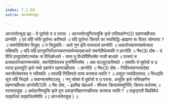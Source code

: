 ```yaml
---
index: 7.1.50
sutra: आज्जसेरसुक्

---
```

 आज्जसेरसुक् इह - ये पूर्वासो य उ परासः । आज्जसेरसुगित्यसुकि कृते जसिग्रहणेन(2) ग्रहणाच्छीभावः प्राप्नोति ॥ एवं तर्हि जसि पूर्वान्तः करिष्यते ॥ यदि पूर्वान्तः क्रियते का रूपसिद्धिः-ब्राह्मणा सः पितरः सोम्यासः ? ॥ सवर्णदीर्घत्वेन सिद्धम् ॥ न सिद्ध्यति - अतो गुण इति पररूपत्वं प्राप्नोति ॥ अकारोच्चारणसार्मथ्यान्न भविष्यति ॥ यदि तर्हि प्राप्नुवन्विधिरुच्चारणसार्मथ्याद्बाध्यते सवर्णदीर्घत्वमपि न प्राप्नोति ॥ नैषः(3) दोषः - यं विधिं प्रत्युपदेशोऽनर्थकः स विधिर्बाध्यते - यस्य तु विधोर्विमित्तमेव नासौ बाध्यते ॥ पररूपं च प्रत्यकारोच्चारणमनर्थकं, सवर्णदीर्घत्वस्य पुनर्निमित्तमेव । अथ वाऽसुट्करिष्यते । एवमपि-ये पूर्वासो य उ परास इत्यसुटि कृते जयो ग्रहणोन ग्रहणाच्छीभावः । प्राप्नोति ॥ नैषः(3) दोषः  - निर्दिश्यमानस्यादेशा भवन्तीत्येवमस्य न भविष्यति ॥ यस्तर्हि निर्दिश्यते तस्य कस्मान्न भवति ? ॥ असुटा व्यवहितत्वात् ॥ सिध्द्यति सूत्रं तर्हि भिद्यते ॥ यथान्यासमेवाऽस्तु । ननु चोक्तं ये पूर्वासो य उ परासः. असुकि कृते जसिग्रहणेन ग्रहणाच्छीभावः प्राप्नोती(1)ति ॥ नैषः दोषः,  -  इदमिह संप्रधार्यं - शीभावः क्रियतामसुगिति; किमत्र कर्तव्यम् ॥ परत्वादसुक् ॥ अथेदानीमसुकि कृते पुनः प्रसङ्गविज्ञानाच्छीभावः कस्मान्न भवति ? ॥ सकृद्गतौ विप्रविषेधे यद्बाधितं तद्बाधितमेवेति ॥ ( आज्जसेरसुक् ) ॥ 